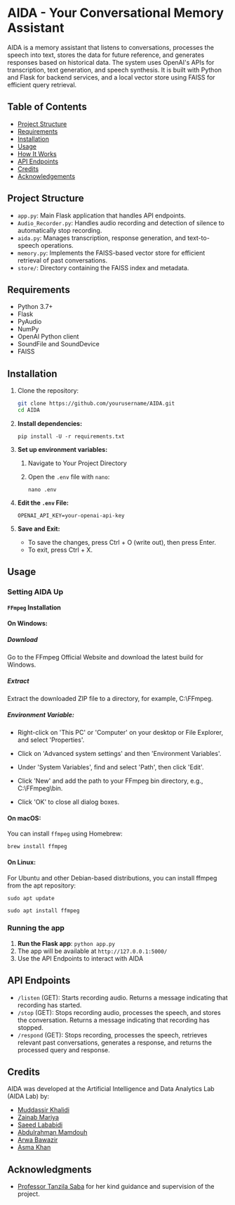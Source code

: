 # AIDA - Your Conversational Memory Assistant

AIDA is a memory assistant that listens to conversations, processes the speech into text, stores the data for future reference, and generates responses based on historical data. The system uses OpenAI's APIs for transcription, text generation, and speech synthesis. It is built with Python and Flask for backend services, and a local vector store using FAISS for efficient query retrieval.

## Table of Contents
- [Project Structure](#project-structure)
- [Requirements](#requirements)
- [Installation](#installation)
- [Usage](#usage)
- [How It Works](#how-it-works)
- [API Endpoints](#api-endpoints)
- [Credits](#credits)
- [Acknowledgements](#acknowledgements)

## Project Structure
- `app.py`: Main Flask application that handles API endpoints.
- `Audio_Recorder.py`: Handles audio recording and detection of silence to automatically stop recording.
- `aida.py`: Manages transcription, response generation, and text-to-speech operations.
- `memory.py`: Implements the FAISS-based vector store for efficient retrieval of past conversations.
- `store/`: Directory containing the FAISS index and metadata.

## Requirements

- Python 3.7+
- Flask
- PyAudio
- NumPy
- OpenAI Python client
- SoundFile and SoundDevice
- FAISS

## Installation

1. Clone the repository:

   ```bash
   git clone https://github.com/yourusername/AIDA.git
   cd AIDA

   ```

2. **Install dependencies:**

   `pip install -U -r requirements.txt `

3. **Set up environment variables:**

   1. Navigate to Your Project Directory
   2. Open the `.env` file with `nano`:

      `nano .env`
4. **Edit the `.env` File:**
      ```
      OPENAI_API_KEY=your-openai-api-key
      ```
5. **Save and Exit:**
      - To save the changes, press Ctrl + O (write out), then press Enter.
      - To exit, press Ctrl + X.

## Usage

### Setting AIDA Up

**`FFmpeg` Installation**

#### On Windows:

##### Download
Go to the FFmpeg Official Website and download the latest build for Windows.

##### Extract
Extract the downloaded ZIP file to a directory, for example, C:\FFmpeg.

##### Environment Variable:
- Right-click on 'This PC' or 'Computer' on your desktop or File Explorer, and select 'Properties'.

- Click on 'Advanced system settings' and then 'Environment Variables'.

- Under 'System Variables', find and select 'Path', then click 'Edit'.

- Click 'New' and add the path to your FFmpeg bin directory, e.g., C:\FFmpeg\bin.

- Click 'OK' to close all dialog boxes.

#### On macOS:

You can install `ffmpeg` using Homebrew:

`brew install ffmpeg`

#### On Linux:
For Ubuntu and other Debian-based distributions, you can install ffmpeg from the apt repository:

`sudo apt update`

`sudo apt install ffmpeg`

### Running the app
1. **Run the Flask app**: `python app.py`
2. The app will be available at `http://127.0.0.1:5000/`
3. Use the API Endpoints to interact with AIDA

## API Endpoints
- `/listen` (GET): Starts recording audio. Returns a message indicating that recording has started.
- `/stop` (GET): Stops recording audio, processes the speech, and stores the conversation. Returns a message indicating that recording has stopped.
- `/respond` (GET): Stops recording, processes the speech, retrieves relevant past conversations, generates a response, and returns the processed query and response.

## Credits
AIDA was developed at the Artificial Intelligence and Data Analytics Lab (AIDA Lab) by:
- [Muddassir Khalidi](https://www.linkedin.com/in/muddassir-khalidi)
- [Zainab Mariya](https://www.linkedin.com/in/zainab-mariya-mohiuddin-629a20205/)
- [Saeed Lababidi](https://www.linkedin.com/in/saeed-lababidi-32554614a/)
- [Abdulrahman Mamdouh](https://www.linkedin.com/in/abdulrhman-mamdoh-soliman-2342372ba/)
- [Arwa Bawazir](https://www.linkedin.com/in/arwa-bawazir-5113b2276/)
- [Asma Khan](https://www.linkedin.com/in/asma-vaheed-khan-035b28291/)

## Acknowledgments
- [Professor Tanzila Saba](https://www.linkedin.com/in/prof-tanzila-saba-6195621a/) for her kind guidance and supervision of the project.
